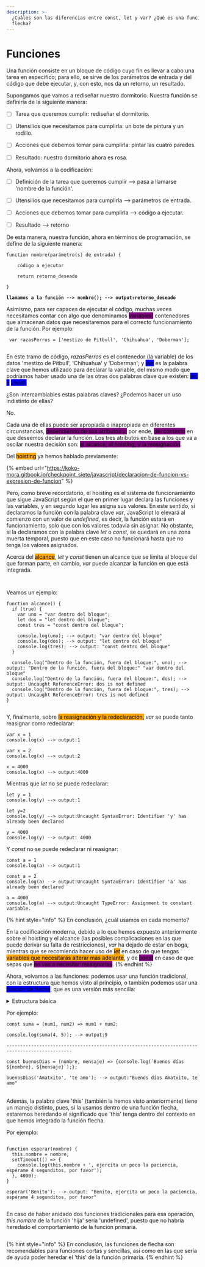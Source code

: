 ```yaml
---
description: >-
  ¿Cuáles son las diferencias entre const, let y var? ¿Qué es una función de
  flecha?
---
```


# Funciones

Una función consiste en un bloque de código cuyo fin es llevar a cabo una tarea en específico; para ello, se sirve de los parámetros de entrada y del código que debe ejecutar, y, con esto, nos da un retorno, un resultado.&#x20;

Supongamos que vamos a rediseñar nuestro dormitorio. Nuestra función se definiría de la siguiente manera:



* [ ] Tarea que queremos cumplir: rediseñar el dormitorio.
* [ ] Utensilios que necesitamos para cumplirla: un bote de pintura y un rodillo.
* [ ] Acciones que debemos tomar para cumplirla: pintar las cuatro paredes.
* [ ] Resultado: nuestro dormitorio ahora es rosa.



Ahora, volvamos a la codificación:



* [ ] Definición de la tarea que queremos cumplir --> pasa a llamarse 'nombre de la función'.
* [ ] Utensilios que necesitamos para cumplirla --> parámetros de entrada.
* [ ] Acciones que debemos tomar para cumplirla --> código a ejecutar.
* [ ] Resultado --> retorno



De esta manera, nuestra función, ahora en términos de programación, se define de la siguiente manera:

<pre><code>function nombre(parámetro(s) de entrada) {
    
    código a ejecutar
    
    return retorno_deseado
    
}

<strong>llamamos a la función --> nombre(); --> output:retorno_deseado
</strong></code></pre>

Asimismo, para ser capaces de ejecutar el código, muchas veces necesitamos contar con algo que denominamos <mark style="background-color:purple;">variables:</mark> contenedores que almacenan datos que necesitaremos para el correcto funcionamiento de la función. Por ejemplo:

```
 var razasPerros = ['mestizo de Pitbull', 'Chihuahua', 'Doberman'];
```

<figure><img src="https://desarrolloweb.com/storage/article_featured_images/MaQ6mbAWDZnfyZMSEcXOfeZtkVwnTdVUV4TZOZhO.png" alt=""><figcaption></figcaption></figure>

En este tramo de código, _razasPerros_ es el contenedor (la variable) de los datos 'mestizo de Pitbull', 'Chihuahua' y 'Doberman'; y _<mark style="background-color:blue;">var</mark>_ es la palabra clave que hemos utilizado para declarar la variable, del mismo modo que podríamos haber usado una de las otras dos palabras clave que existen: _<mark style="background-color:blue;">let</mark>_<mark style="background-color:blue;">, o</mark> <mark style="background-color:blue;"></mark>_<mark style="background-color:blue;">const</mark>_<mark style="background-color:blue;">.</mark>&#x20;

¿Son intercambiables estas palabras claves? ¿Podemos hacer un uso indistinto de ellas?

No.&#x20;

Cada una de ellas puede ser apropiada o inapropiada en diferentes circunstancias, <mark style="background-color:purple;">dependiendo de sus atributos y,</mark> por ende, <mark style="background-color:purple;">del contexto</mark> en que deseemos declarar la función. Los tres atributos en base a los que va a oscilar nuestra decisión son: <mark style="background-color:purple;">el alcance, el hoisting, y la reasignación</mark>.



Del <mark style="background-color:orange;">hoisting</mark> ya hemos hablado previamente:

{% embed url="https://koko-mora.gitbook.io/checkpoint_siete/javascript/declaracion-de-funcion-vs-expresion-de-funcion" %}

Pero, como breve recordatorio, el hoisting es el sistema de funcionamiento que sigue JavaScript según el que en primer lugar declara las funciones y las variables, y en segundo lugar les asigna sus valores. En este sentido, si declaramos la función con la palabra clave _var_, JavaScript lo elevará al comienzo con un valor de _undefined_, es decir, la función estará en funcionamiento, solo que con los valores todavía sin asignar. No obstante, si la declaramos con la palabra clave _let_ o _const_, se quedará en una zona muerta temporal, puesto que en este caso no funcionará hasta que no tenga los valores asignados.

Acerca del <mark style="background-color:orange;">alcance</mark>, _let_ y _const_ tienen un alcance que se limita al bloque del que forman parte, en cambio, _var_ puede alcanzar la función en que está integrada.

<figure><img src="../.gitbook/assets/Captura de pantalla 2025-09-11 a la(s) 17.45.35.png" alt=""><figcaption></figcaption></figure>

<figure><img src="https://chatgpt.com/backend-api/estuary/content?id=file-HN9v6m4qaEjf7UwXdSLHww&#x26;ts=488219&#x26;p=fs&#x26;cid=1&#x26;sig=7d8aa7195871d496fadd6ee9434847ee7535fb33a42672f50e0a55fa29ecb4d2&#x26;v=0" alt=""><figcaption></figcaption></figure>

Veamos un ejemplo:

```
function alcance() {
  if (true) {
    var uno = "var dentro del bloque";
    let dos = "let dentro del bloque";
    const tres = "const dentro del bloque";

    console.log(uno); --> output: "var dentro del bloque"
    console.log(dos); --> output: "let dentro del bloque"
    console.log(tres); --> output: "const dentro del bloque"
  }

  console.log("Dentro de la función, fuera del bloque:", uno); --> output: "Dentro de la función, fuera del bloque:" "var dentro del bloque"
  console.log("Dentro de la función, fuera del bloque:", dos); --> output: Uncaught ReferenceError: dos is not defined 
  console.log("Dentro de la función, fuera del bloque:", tres); --> output: Uncaught ReferenceError: tres is not defined 
}


```

Y, finalmente, sobre <mark style="background-color:orange;">la reasignación y la redeclaración,</mark> _var_ se puede tanto reasignar como redeclarar:

```
var x = 1
console.log(x) --> output:1

var x = 2
console.log(x) --> output:2

x = 4000
console.log(x) --> output:4000
```

Mientras que _let_ no se puede redeclarar:

```
let y = 1
console.log(y) --> output:1

let y=2 
console.log(y) --> output:Uncaught SyntaxError: Identifier 'y' has already been declared 

y = 4000
console.log(y) --> output: 4000
```

Y _const_ no se puede redeclarar ni reasignar:

```
const a = 1
console.log(a) --> output:1

const a = 2
console.log(a) --> output:Uncaught SyntaxError: Identifier 'a' has already been declared 

a = 4000
console.log(a) --> output:Uncaught TypeError: Assignment to constant variable. 
```

{% hint style="info" %}
En conclusión, ¿cuál usamos en cada momento?

En la codificación moderna, debido a lo que hemos expuesto anteriormente sobre el hoisting y el alcance (las posibles complicaciones en las que puede derivar su falta de restricciones), _var_ ha dejado de estar en boga, mientras que se recomienda hacer uso de _<mark style="background-color:orange;">let</mark>_ en caso de que tengas <mark style="background-color:orange;">variables que necesitarás alterar más adelante</mark>, y de _<mark style="background-color:purple;">const</mark>_ en caso de que sepas que <mark style="background-color:purple;">no vas a necesitar reasignarlas</mark>.
{% endhint %}

Ahora, volvamos a las funciones: podemos usar una función tradicional, con la estructura que hemos visto al principio, o también podemos usar una <mark style="background-color:blue;">función de flecha</mark>, que es una versión más sencilla:&#x20;

<details>

<summary>Estructura básica</summary>

```
FUNCIÓN TRADICIONAL:

function nombre(parámetro(s) de entrada) {
    
    código a ejecutar
    
    return retorno_deseado
    
}



FUNCIÓN DE FLECHA:

const nombre = (parámetro(s) de entrada) => código a ejecutar;


NOTA: el código a ejecutar irá sin llaves ni return o console.log
en caso de que solo tengamos una expresión; si tenemos más de una expresión,
sí incluimos ambos términos.

```

</details>

Por ejemplo:

```
const suma = (num1, num2) => num1 + num2;

console.log(suma(4, 5)); --> output:9

----------------------------------------------------------------------------------------------

const buenosDias = (nombre, mensaje) => {console.log(`Buenos días ${nombre}, ${mensaje}`);}; 

buenosDias('Amatxito', 'te amo'); --> output:"Buenos días Amatxito, te amo"
```

\
Además,  la palabra clave 'this' (también la hemos visto anteriormente) tiene un manejo distinto, pues, si la usamos dentro de una función flecha, estaremos heredando el significado que 'this' tenga dentro del contexto en que hemos integrado la función flecha.&#x20;

Por ejemplo:

```

function esperar(nombre) {
  this.nombre = nombre;
  setTimeout(() => {
    console.log(this.nombre + ', ejercita un poco la paciencia, espérame 4 segunditos, por favor');
  }, 4000);
}

esperar('Benito'); --> output: "Benito, ejercita un poco la paciencia, espérame 4 segunditos, por favor"


```

En caso de haber anidado dos funciones tradicionales para esa operación, _this.nombre_ de la función 'hija' sería 'undefined', puesto que no habría heredado el comportamiento de la función primaria.

<figure><img src="../.gitbook/assets/Captura de pantalla 2025-09-11 a la(s) 19.54.16.png" alt=""><figcaption></figcaption></figure>

{% hint style="info" %}
En conclusión, las funciones de flecha son recomendables para funciones cortas y sencillas, así como en las que sería de ayuda poder heredar el 'this' de la función primaria.
{% endhint %}
